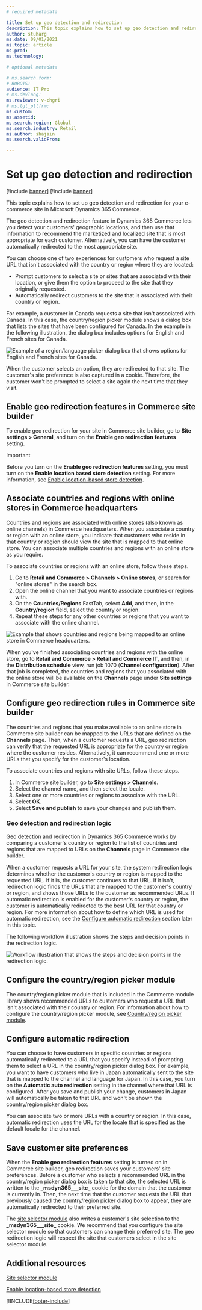 ```yaml
---
# required metadata

title: Set up geo detection and redirection
description: This topic explains how to set up geo detection and redirection for your e-commerce site in Microsoft Dynamics 365 Commerce.
author: stuharg
ms.date: 09/01/2021
ms.topic: article
ms.prod: 
ms.technology: 

# optional metadata

# ms.search.form: 
# ROBOTS: 
audience: IT Pro
# ms.devlang: 
ms.reviewer: v-chgri
# ms.tgt_pltfrm: 
ms.custom: 
ms.assetid: 
ms.search.region: Global
ms.search.industry: Retail
ms.author: shajain
ms.search.validFrom: 

---
```

# Set up geo detection and redirection

[!include [banner](../includes/banner.md)]
[!include [banner](../includes/preview-banner.md)]

This topic explains how to set up geo detection and redirection for your e-commerce site in Microsoft Dynamics 365 Commerce.

The geo detection and redirection feature in Dynamics 365 Commerce lets you detect your customers' geographic locations, and then use that information to recommend the marketized and localized site that is most appropriate for each customer. Alternatively, you can have the customer automatically redirected to the most appropriate site.

You can choose one of two experiences for customers who request a site URL that isn't associated with the country or region where they are located:

- Prompt customers to select a site or sites that are associated with their location, or give them the option to proceed to the site that they originally requested.
- Automatically redirect customers to the site that is associated with their country or region.

For example, a customer in Canada requests a site that isn't associated with Canada. In this case, the country/region picker module shows a dialog box that lists the sites that have been configured for Canada. In the example in the following illustration, the dialog box includes options for English and French sites for Canada.

![Example of a region/language picker dialog box that shows options for English and French sites for Canada.](./media/Geo_Country-region-picker.png)

When the customer selects an option, they are redirected to that site. The customer's site preference is also captured in a cookie. Therefore, the customer won't be prompted to select a site again the next time that they visit.

## Enable geo redirection features in Commerce site builder

To enable geo redirection for your site in Commerce site builder, go to **Site settings \> General**, and turn on the **Enable geo redirection features** setting.

> [!IMPORTANT]
> Before you turn on the **Enable geo redirection features** setting, you must turn on the **Enable location based store detection** setting. For more information, see [Enable location-based store detection](enable-store-detection.md).

## Associate countries and regions with online stores in Commerce headquarters

Countries and regions are associated with online stores (also known as online channels) in Commerce headquarters. When you associate a country or region with an online store, you indicate that customers who reside in that country or region should view the site that is mapped to that online store. You can associate multiple countries and regions with an online store as you require.

To associate countries or regions with an online store, follow these steps.

1. Go to **Retail and Commerce \> Channels \> Online stores**, or search for "online stores" in the search box.
1. Open the online channel that you want to associate countries or regions with.
1. On the **Countries/Regions** FastTab, select **Add**, and then, in the **Country/region** field, select the country or region.
1. Repeat these steps for any other countries or regions that you want to associate with the online channel.

![Example that shows countries and regions being mapped to an online store in Commerce headquarters.](./media/Geo_HQ-Country-Mapping.png)

When you've finished associating countries and regions with the online store, go to **Retail and Commerce \> Retail and Commerce IT**, and then, in the **Distribution schedule** view, run job 1070 (**Channel configuration**). After that job is completed, the countries and regions that you associated with the online store will be available on the **Channels** page under **Site settings** in Commerce site builder.

## Configure geo redirection rules in Commerce site builder

The countries and regions that you make available to an online store in Commerce site builder can be mapped to the URLs that are defined on the **Channels** page. Then, when a customer requests a URL, geo redirection can verify that the requested URL is appropriate for the country or region where the customer resides. Alternatively, it can recommend one or more URLs that you specify for the customer's location.

To associate countries and regions with site URLs, follow these steps.

1. In Commerce site builder, go to **Site settings \> Channels**.
1. Select the channel name, and then select the locale.
1. Select one or more countries or regions to associate with the URL.
1. Select **OK**.
1. Select **Save and publish** to save your changes and publish them.

<!--![Example showing countries/regions mapped to URLs in site builder](./media/Geo_Channels-config.png)-->

### Geo detection and redirection logic

Geo detection and redirection in Dynamics 365 Commerce works by comparing a customer's country or region to the list of countries and regions that are mapped to URLs on the **Channels** page in Commerce site builder.

When a customer requests a URL for your site, the system redirection logic determines whether the customer's country or region is mapped to the requested URL. If it is, the customer continues to that URL. If it isn't, redirection logic finds the URLs that are mapped to the customer's country or region, and shows those URLs to the customer as recommended URLs. If automatic redirection is enabled for the customer's country or region, the customer is automatically redirected to the best URL for that country or region. For more information about how to define which URL is used for automatic redirection, see the [Configure automatic redirection](#configure-automatic-redirection) section later in this topic.

The following workflow illustration shows the steps and decision points in the redirection logic.

![Workflow illustration that shows the steps and decision points in the redirection logic.](./media/Geo_Redirection-Logic.png)

## Configure the country/region picker module

The country/region picker module that is included in the Commerce module library shows recommended URLs to customers who request a URL that isn't associated with their country or region. For information about how to configure the country/region picker module, see [Country/region picker module](country-region-picker-module.md).

## Configure automatic redirection

You can choose to have customers in specific countries or regions automatically redirected to a URL that you specify instead of prompting them to select a URL in the country/region picker dialog box. For example, you want to have customers who live in Japan automatically sent to the site that is mapped to the channel and language for Japan. In this case, you turn on the **Automatic auto redirection** setting in the channel where that URL is configured. After you save and publish your change, customers in Japan will automatically be taken to that URL and won't be shown the country/region picker dialog box.

You can associate two or more URLs with a country or region. In this case, automatic redirection uses the URL for the locale that is specified as the default locale for the channel.

## Save customer site preferences

When the **Enable geo redirection features** setting is turned on in Commerce site builder, geo redirection saves your customers' site preferences. Before a customer who selects a recommended URL in the country/region picker dialog box is taken to that site, the selected URL is written to the **\_msdyn365\_\_\_site\_** cookie for the domain that the customer is currently in. Then, the next time that the customer requests the URL that previously caused the country/region picker dialog box to appear, they are automatically redirected to their preferred site.

The [site selector module](site-selector.md) also writes a customer's site selection to the **\_msdyn365\_\_\_site\_** cookie. We recommend that you configure the site selector module so that customers can change their preferred site. The geo redirection logic will respect the site that customers select in the site selector module.

## Additional resources

[Site selector module](site-selector.md)

[Enable location-based store detection](enable-store-detection.md)

[!INCLUDE[footer-include](../includes/footer-banner.md)]
